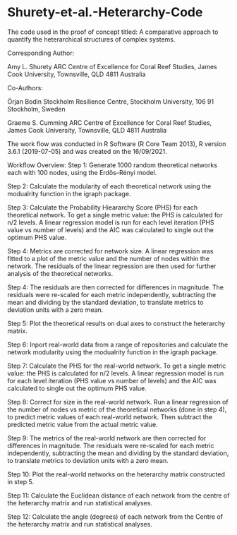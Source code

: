 # Shurety-et-al.-Heterarchy-Code
The code used in the proof of concept titled: A comparative approach to quantify the heterarchical structures of complex systems.

Corresponding Author: 

Amy L. Shurety 
ARC Centre of Excellence for Coral Reef Studies, James Cook University, Townsville, QLD 4811 Australia

Co-Authors: 

Örjan Bodin
Stockholm Resilience Centre, Stockholm University, 106 91 Stockholm, Sweden

Graeme S. Cumming 
ARC Centre of Excellence for Coral Reef Studies, James Cook University, Townsville, QLD 4811 Australia

The work flow was conducted in R Software (R Core Team 2013), R version 3.6.1 (2019-07-05) and was created on the 16/09/2021.

Workflow Overview: 
Step 1: Generate 1000 random theoretical networks each with 100 nodes, using the Erdős–Rényi model. 

Step 2: Calculate the modularity of each theoretical network using the modualrity function in the igraph package. 

Step 3: Calculate the Probability Hieararchy Score (PHS) for each theoretical network. To get a single metric value: the PHS is calculated for n/2 levels. A linear regression model is run for each level iteration (PHS value vs number of levels) and the AIC was calculated to single out the optimum PHS value. 

Step 4: Metrics are corrected for network size. A linear regression was fitted to a plot of the metric value and the number of nodes within the network. The residuals of the linear regression are then used for further analysis of the theoretical networks.

Step 4: The residuals are then corrected for differences in magnitude. The residuals were re-scaled for each metric independently, subtracting the mean and dividing by the standard deviation, to translate metrics to deviation units with a zero mean.

Step 5: Plot the theoretical results on dual axes to construct the heterarchy matrix. 

Step 6: Inport real-world data from a range of repositories and calculate the network modularity using the modualrity function in the igraph package. 

Step 7: Calculate the PHS for the real-world network. To get a single metric value: the PHS is calculated for n/2 levels. A linear regression model is run for each level iteration (PHS value vs number of levels) and the AIC was calculated to single out the optimum PHS value. 

Step 8: Correct for size in the real-world network. Run a linear regression of the number of nodes vs metric of the theoretical networks (done in step 4), to predict metric values of each real-world network. Then subtract the predicted metric value from the actual metric value.

Step 9: The metrics of the real-world network are then corrected for differences in magnitude. The residuals were re-scaled for each metric independently, subtracting the mean and dividing by the standard deviation, to translate metrics to deviation units with a zero mean.

Step 10: Plot the real-world networks on the heterarchy matrix constructed in step 5. 

Step 11: Calculate the Euclidean distance of each network from the centre of the heterarchy matrix and run statistical analyses.

Step 12: Calculate the angle (degrees) of each network from the Centre of the heterarchy matrix and run statistical analyses.
